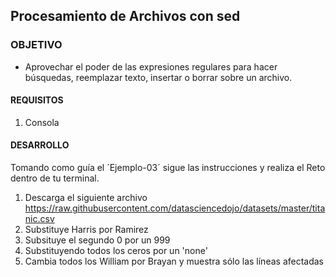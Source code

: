 ## Procesamiento de Archivos con sed

### OBJETIVO 
 - Aprovechar el poder de las expresiones regulares para hacer búsquedas, reemplazar texto, insertar o borrar sobre un archivo.

#### REQUISITOS 
1. Consola

#### DESARROLLO

Tomando como guía el ´Ejemplo-03´ sigue las instrucciones y realiza el Reto dentro de tu terminal.

1. Descarga el siguiente archivo https://raw.githubusercontent.com/datasciencedojo/datasets/master/titanic.csv
2. Substituye Harris por Ramirez
3. Subsituye el segundo 0 por un 999
4. Substituyendo todos los ceros por un 'none'
5. Cambia todos los William por Brayan y muestra sólo las líneas afectadas
